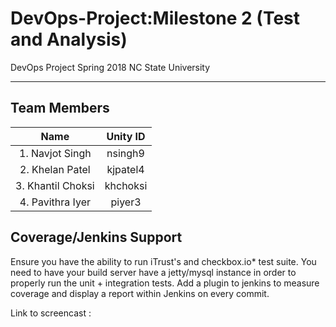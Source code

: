 # DevOps-Project:Milestone 2 (Test and Analysis)
DevOps Project Spring 2018 NC State University

----------------------------------------   
## Team Members
|Name | Unity ID |
| :---: | :---: |
|1. Navjot Singh |       nsingh9|
|2. Khelan Patel     |        kjpatel4|
|3. Khantil Choksi|        khchoksi|
|4. Pavithra Iyer    |       piyer3|

## Coverage/Jenkins Support

Ensure you have the ability to run iTrust's and checkbox.io* test suite. You need to have your build server have a jetty/mysql instance in order to properly run the unit + integration tests. Add a plugin to jenkins to measure coverage and display a report within Jenkins on every commit.

Link to screencast : 
